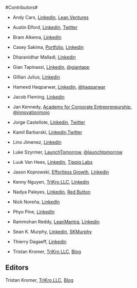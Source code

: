 #Contributors#

* Andy Cars, [Linkedin](https://se.linkedin.com/in/andycars), [Lean Ventures](http://leanventures.se/)

* Austin Elford, [Linkedin](https://www.linkedin.com/in/austinefurd), [Twitter](https://twitter.com/austinefurd)

* Bram Alkema, [LinkedIn](https://www.linkedin.com/in/bramalkema)

* Casey Sakima, [Portfolio](http://caseysakima.com/), [Linkedin](https://www.linkedin.com/in/caseysakima)

* Dharanidhar Malladi, [Linkedin](https://www.linkedin.com/in/dmalladi)

* Gian Tapinassi, [Linkedin](https://ie.linkedin.com/in/giantapinassi), [@giantapp](https://twitter.com/giantapp)

* Gillian Julius, [Linkedin](https://www.linkedin.com/in/gillianjulius)

* Hameed Haqparwar, [Linkedin](https://www.linkedin.com/in/haqparwar), [@haqparwar](https://twitter.com/haqparwar)

* Jacob Fleming, [Linkedin](https://www.linkedin.com/in/jakeflem/)

* Jan Kennedy, [Academy for Corporate Entrepreneurship](http://www.afce.co/), [@innovationmojo](https://twitter.com/innovationmojo)

* Jorge Castellote, [Linkedin](https://ae.linkedin.com/in/jorgecastelloteworldleadership), [Twitter](https://twitter.com/sircastel)

* Kamil Barbarski, [Linkedin](https://de.linkedin.com/in/kamilbarbarski),[Twitter](https://twitter.com/kamilbbs)

* Lino Jimenez, [Linkedin](https://www.linkedin.com/pub/lino-jimenez-jr/3/9b2/498)

* Luke Szyrmer, [LaunchTomorrow](http://blog.launchtomorrow.com/about-launch-tomorrow/), [@launchtomorrow](https://twitter.com/launchtomorrow)

* Luuk Van Hees, [Linkedin](https://nl.linkedin.com/pub/luuk-van-hees/29/93b/34b), [Tippiq Labs](https://www.tippiqlabs.nl/)

* Jason Koprowski, [Effortless Growth](http://www.effortlessgrowth.com/), [Linkedin](https://www.linkedin.com/in/jasonkoprowski)

* Kenny Nguyen, [TriKro LLC](http://www.trikro.com/), [Linkedin](https://www.linkedin.com/in/kennythanhnguyen)

* Nadya Paleyes, [Linkedin](https://ie.linkedin.com/in/nadyapaleyes), [Red Button](http://red-button.co)

* Nick Noreña, [LinkedIn](https://www.linkedin.com/in/nicknorena)

* Phyo Pine, [LinkedIn](https://ca.linkedin.com/in/phyop)

* Rammohan Reddy, [LeanMantra](http://leanmantra.in/), [Linkedin](https://in.linkedin.com/in/rammohankreddy)

* Sean K. Murphy, [Linkedin](https://www.linkedin.com/in/skmurphy), [SKMurphy](http://www.skmurphy.com/)

* Thierry Dagaeff, [Linkedin](https://ch.linkedin.com/pub/thierry-dagaeff/2/473/127)

* Tristan Kromer, [TriKro LLC](http://www.trikro.com/), [Blog](http://grasshopperherder.com/)

## Editors

Tristan Kromer, [TriKro LLC](http://www.trikro.com/), [Blog](http://grasshopperherder.com/)


